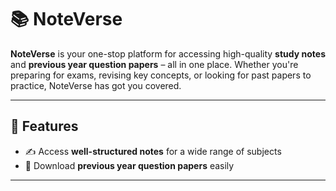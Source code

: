 # 📚 NoteVerse

**NoteVerse** is your one-stop platform for accessing high-quality **study notes** and **previous year question papers** – all in one place. Whether you're preparing for exams, revising key concepts, or looking for past papers to practice, NoteVerse has got you covered.

---

## 🚀 Features

- ✍️ Access **well-structured notes** for a wide range of subjects
- 📂 Download **previous year question papers** easily

---